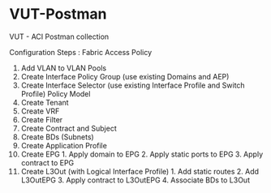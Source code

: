 # VUT-Postman
VUT - ACI Postman collection

Configuration Steps :
Fabric Access Policy
  1. Add VLAN to VLAN Pools
  2. Create Interface Policy Group (use existing Domains and AEP)
  3. Create Interface Selector (use existing Interface Profile and Switch Profile)
Policy Model
  1. Create Tenant
  2. Create VRF
  3. Create Filter
  4. Create Contract and Subject
  5. Create BDs (Subnets)
  6. Create Application Profile
  7. Create EPG 
    1. Apply domain to EPG
    2. Apply static ports to EPG
    3. Apply contract to EPG
  8. Create L3Out (with Logical Interface Profile)
    1. Add static routes
    2. Add L3OutEPG
    3. Apply contract to L3OutEPG
    4. Associate BDs to L3Out
